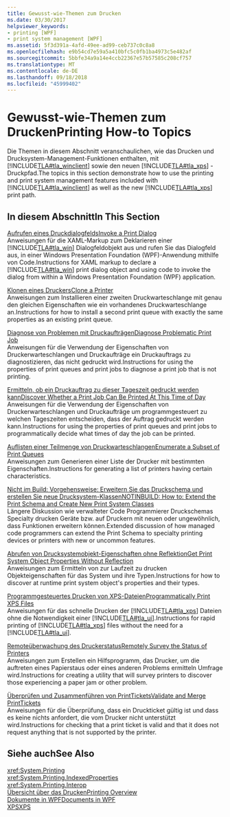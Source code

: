 ```yaml
---
title: Gewusst-wie-Themen zum Drucken
ms.date: 03/30/2017
helpviewer_keywords:
- printing [WPF]
- print system management [WPF]
ms.assetid: 5f3d391a-4afd-49ee-ad99-ceb737c0c8a8
ms.openlocfilehash: e9b54cd7e59a5a410bfc5c0fb1ba4973c5e482af
ms.sourcegitcommit: 5bbfe34a9a14e4ccb22367e57b57585c208cf757
ms.translationtype: MT
ms.contentlocale: de-DE
ms.lasthandoff: 09/18/2018
ms.locfileid: "45999402"
---
```

# <a name="printing-how-to-topics"></a><span data-ttu-id="96733-102">Gewusst-wie-Themen zum Drucken</span><span class="sxs-lookup"><span data-stu-id="96733-102">Printing How-to Topics</span></span>
<span data-ttu-id="96733-103">Die Themen in diesem Abschnitt veranschaulichen, wie das Drucken und Drucksystem-Management-Funktionen enthalten, mit [!INCLUDE[TLA#tla_winclient](../../../../includes/tlasharptla-winclient-md.md)] sowie den neuen [!INCLUDE[TLA#tla_xps](../../../../includes/tlasharptla-xps-md.md)] -Druckpfad.</span><span class="sxs-lookup"><span data-stu-id="96733-103">The topics in this section demonstrate how to use the printing and print system management features included with [!INCLUDE[TLA#tla_winclient](../../../../includes/tlasharptla-winclient-md.md)] as well as the new [!INCLUDE[TLA#tla_xps](../../../../includes/tlasharptla-xps-md.md)] print path.</span></span>  
  
## <a name="in-this-section"></a><span data-ttu-id="96733-104">In diesem Abschnitt</span><span class="sxs-lookup"><span data-stu-id="96733-104">In This Section</span></span>  
 [<span data-ttu-id="96733-105">Aufrufen eines Druckdialogfelds</span><span class="sxs-lookup"><span data-stu-id="96733-105">Invoke a Print Dialog</span></span>](../../../../docs/framework/wpf/advanced/how-to-invoke-a-print-dialog.md)  
 <span data-ttu-id="96733-106">Anweisungen für die XAML-Markup zum Deklarieren einer [!INCLUDE[TLA#tla_win](../../../../includes/tlasharptla-win-md.md)] Dialogfeldobjekt aus und rufen Sie das Dialogfeld aus, in einer Windows Presentation Foundation (WPF)-Anwendung mithilfe von Code.</span><span class="sxs-lookup"><span data-stu-id="96733-106">Instructions for XAML markup to declare a [!INCLUDE[TLA#tla_win](../../../../includes/tlasharptla-win-md.md)] print dialog object and using code to invoke the dialog from within a Windows Presentation Foundation (WPF) application.</span></span>  
  
 [<span data-ttu-id="96733-107">Klonen eines Druckers</span><span class="sxs-lookup"><span data-stu-id="96733-107">Clone a Printer</span></span>](../../../../docs/framework/wpf/advanced/how-to-clone-a-printer.md)  
 <span data-ttu-id="96733-108">Anweisungen zum Installieren einer zweiten Druckwarteschlange mit genau den gleichen Eigenschaften wie ein vorhandenes Druckwarteschlange an.</span><span class="sxs-lookup"><span data-stu-id="96733-108">Instructions for how to install a second print queue with exactly the same properties as an existing print queue.</span></span>  
  
 [<span data-ttu-id="96733-109">Diagnose von Problemen mit Druckaufträgen</span><span class="sxs-lookup"><span data-stu-id="96733-109">Diagnose Problematic Print Job</span></span>](../../../../docs/framework/wpf/advanced/how-to-diagnose-problematic-print-job.md)  
 <span data-ttu-id="96733-110">Anweisungen für die Verwendung der Eigenschaften von Druckerwarteschlangen und Druckaufträge ein Druckauftrags zu diagnostizieren, das nicht gedruckt wird.</span><span class="sxs-lookup"><span data-stu-id="96733-110">Instructions for using the properties of print queues and print jobs to diagnose a print job that is not printing.</span></span>  
  
 [<span data-ttu-id="96733-111">Ermitteln, ob ein Druckauftrag zu dieser Tageszeit gedruckt werden kann</span><span class="sxs-lookup"><span data-stu-id="96733-111">Discover Whether a Print Job Can Be Printed At This Time of Day</span></span>](../../../../docs/framework/wpf/advanced/how-to-discover-whether-a-print-job-can-be-printed-at-this-time-of-day.md)  
 <span data-ttu-id="96733-112">Anweisungen für die Verwendung der Eigenschaften von Druckerwarteschlangen und Druckaufträge um programmgesteuert zu welchen Tageszeiten entscheiden, dass der Auftrag gedruckt werden kann.</span><span class="sxs-lookup"><span data-stu-id="96733-112">Instructions for using the properties of print queues and print jobs to programmatically decide what times of day the job can be printed.</span></span>  
  
 [<span data-ttu-id="96733-113">Auflisten einer Teilmenge von Druckwarteschlangen</span><span class="sxs-lookup"><span data-stu-id="96733-113">Enumerate a Subset of Print Queues</span></span>](../../../../docs/framework/wpf/advanced/how-to-enumerate-a-subset-of-print-queues.md)  
 <span data-ttu-id="96733-114">Anweisungen zum Generieren einer Liste der Drucker mit bestimmten Eigenschaften.</span><span class="sxs-lookup"><span data-stu-id="96733-114">Instructions for generating a list of printers having certain characteristics.</span></span>  
  
 [<span data-ttu-id="96733-115">Nicht im Build: Vorgehensweise: Erweitern Sie das Druckschema und erstellen Sie neue Drucksystem-Klassen</span><span class="sxs-lookup"><span data-stu-id="96733-115">NOTINBUILD: How to: Extend the Print Schema and Create New Print System Classes</span></span>](https://msdn.microsoft.com/library/a3600218-1ea5-478a-9853-6560464f2885)  
 <span data-ttu-id="96733-116">Längere Diskussion wie verwalteter Code Programmierer Druckschemas Specialty drucken Geräte bzw. auf Druckern mit neuen oder ungewöhnlich, dass Funktionen erweitern können.</span><span class="sxs-lookup"><span data-stu-id="96733-116">Extended discussion of how managed code programmers can extend the Print Schema to specialty printing devices or printers with new or uncommon features.</span></span>  
  
 [<span data-ttu-id="96733-117">Abrufen von Drucksystemobjekt-Eigenschaften ohne Reflektion</span><span class="sxs-lookup"><span data-stu-id="96733-117">Get Print System Object Properties Without Reflection</span></span>](../../../../docs/framework/wpf/advanced/how-to-get-print-system-object-properties-without-reflection.md)  
 <span data-ttu-id="96733-118">Anweisungen zum Ermitteln von zur Laufzeit zu drucken Objekteigenschaften für das System und ihre Typen.</span><span class="sxs-lookup"><span data-stu-id="96733-118">Instructions for how to discover at runtime print system object's properties and their types.</span></span>  
  
 [<span data-ttu-id="96733-119">Programmgesteuertes Drucken von XPS-Dateien</span><span class="sxs-lookup"><span data-stu-id="96733-119">Programmatically Print XPS Files</span></span>](../../../../docs/framework/wpf/advanced/how-to-programmatically-print-xps-files.md)  
 <span data-ttu-id="96733-120">Anweisungen für das schnelle Drucken der [!INCLUDE[TLA#tla_xps](../../../../includes/tlasharptla-xps-md.md)] Dateien ohne die Notwendigkeit einer [!INCLUDE[TLA#tla_ui](../../../../includes/tlasharptla-ui-md.md)].</span><span class="sxs-lookup"><span data-stu-id="96733-120">Instructions for rapid printing of [!INCLUDE[TLA#tla_xps](../../../../includes/tlasharptla-xps-md.md)] files without the need for a [!INCLUDE[TLA#tla_ui](../../../../includes/tlasharptla-ui-md.md)].</span></span>  
  
 [<span data-ttu-id="96733-121">Remoteüberwachung des Druckerstatus</span><span class="sxs-lookup"><span data-stu-id="96733-121">Remotely Survey the Status of Printers</span></span>](../../../../docs/framework/wpf/advanced/how-to-remotely-survey-the-status-of-printers.md)  
 <span data-ttu-id="96733-122">Anweisungen zum Erstellen ein Hilfsprogramm, das Drucker, um die auftreten eines Papierstaus oder eines anderen Problems ermitteln Umfrage wird.</span><span class="sxs-lookup"><span data-stu-id="96733-122">Instructions for creating a utility that will survey printers to discover those experiencing a paper jam or other problem.</span></span>  
  
 [<span data-ttu-id="96733-123">Überprüfen und Zusammenführen von PrintTickets</span><span class="sxs-lookup"><span data-stu-id="96733-123">Validate and Merge PrintTickets</span></span>](../../../../docs/framework/wpf/advanced/how-to-validate-and-merge-printtickets.md)  
 <span data-ttu-id="96733-124">Anweisungen für die Überprüfung, dass ein Druckticket gültig ist und dass es keine nichts anfordert, die vom Drucker nicht unterstützt wird.</span><span class="sxs-lookup"><span data-stu-id="96733-124">Instructions for checking that a print ticket is valid and that it does not request anything that is not supported by the printer.</span></span>  
  
## <a name="see-also"></a><span data-ttu-id="96733-125">Siehe auch</span><span class="sxs-lookup"><span data-stu-id="96733-125">See Also</span></span>  
 <xref:System.Printing>  
 <xref:System.Printing.IndexedProperties>  
 <xref:System.Printing.Interop>  
 [<span data-ttu-id="96733-126">Übersicht über das Drucken</span><span class="sxs-lookup"><span data-stu-id="96733-126">Printing Overview</span></span>](../../../../docs/framework/wpf/advanced/printing-overview.md)  
 [<span data-ttu-id="96733-127">Dokumente in WPF</span><span class="sxs-lookup"><span data-stu-id="96733-127">Documents in WPF</span></span>](../../../../docs/framework/wpf/advanced/documents-in-wpf.md)  
 [<span data-ttu-id="96733-128">XPS</span><span class="sxs-lookup"><span data-stu-id="96733-128">XPS</span></span>](https://www.microsoft.com/xps)

